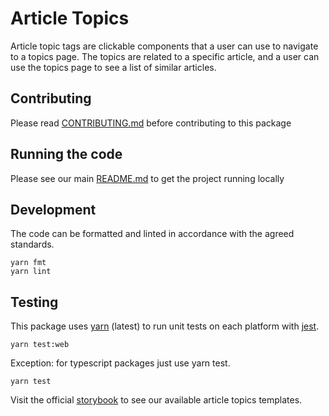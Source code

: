 # Article Topics

Article topic tags are clickable components that a user can use to navigate to a
topics page. The topics are related to a specific article, and a user can use
the topics page to see a list of similar articles.

## Contributing

Please read [CONTRIBUTING.md](./CONTRIBUTING.md) before contributing to this
package

## Running the code

Please see our main [README.md](../README.md) to get the project running locally

## Development

The code can be formatted and linted in accordance with the agreed standards.

```
yarn fmt
yarn lint
```

## Testing

This package uses [yarn](https://yarnpkg.com) (latest) to run unit tests on each
platform with [jest](https://facebook.github.io/jest/).

```
yarn test:web
```

Exception: for typescript packages just use yarn test.

```
yarn test
```

Visit the official
[storybook](http://components.thetimes.co.uk/?knob-Size%20of%20ad%20placeholder%3A=default&selectedKind=Primitives%2FArticle%20Topics&selectedStory=Group%20of%20Topics&full=0&addons=1&stories=1&panelRight=0&addonPanel=storybooks%2Fstorybook-addon-knobs)
to see our available article topics templates.

